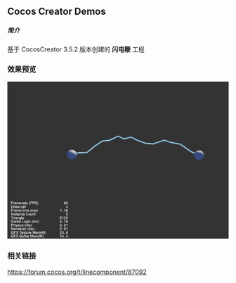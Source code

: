 ## Cocos Creator Demos

##### 简介
基于 CocosCreator 3.5.2 版本创建的 **闪电鞭** 工程

### 效果预览
![image](../../../gif/202206/2022062701.gif)

### 相关链接
https://forum.cocos.org/t/linecomponent/87092